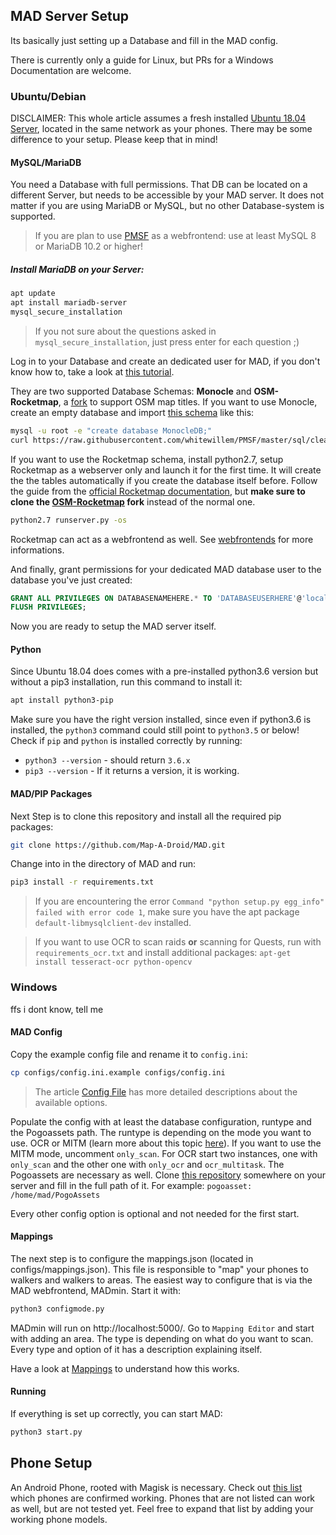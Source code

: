 ## MAD Server Setup

Its basically just setting up a Database and fill in the MAD config.

There is currently only a guide for Linux, but PRs for a Windows Documentation are welcome.

### Ubuntu/Debian

DISCLAIMER: This whole article assumes a fresh installed [Ubuntu 18.04 Server](https://www.ubuntu.com/download/server), located in the same network as your phones. There may be some difference to your setup. Please keep that in mind!

#### MySQL/MariaDB

You need a Database with full permissions. That DB can be located on a different Server, but needs to be accessible by your MAD server. It does not matter if you are using MariaDB or MySQL, but no other Database-system is supported.
>If you are plan to use [PMSF](https://github.com/whitewillem/PMSF) as a webfrontend: use at least MySQL 8 or MariaDB 10.2 or higher!

##### Install MariaDB on your Server:

```bash
apt update
apt install mariadb-server
mysql_secure_installation
```
>If you not sure about the questions asked in `mysql_secure_installation`, just press enter for each question ;)

Log in to your Database and create an dedicated user for MAD, if you don't know how to, take a look at [this tutorial](https://www.digitalocean.com/community/tutorials/how-to-create-a-new-user-and-grant-permissions-in-mysql).

They are two supported Database Schemas: **Monocle** and **OSM-Rocketmap**, a [fork](https://github.com/cecpk/OSM-Rocketmap) to support OSM map titles. If you want to use Monocle, create an empty database and import [this schema](https://raw.githubusercontent.com/whitewillem/PMSF/master/sql/cleandb.sql) like this:

```bash
mysql -u root -e "create database MonocleDB;"
curl https://raw.githubusercontent.com/whitewillem/PMSF/master/sql/cleandb.sql | mysql -u root MonocleDB
```

If you want to use the Rocketmap schema, install python2.7, setup Rocketmap as a webserver only and launch it for the first time. It will create the the tables automatically if you create the database itself before. Follow the guide from the [official Rocketmap documentation](https://rocketmap.readthedocs.io/en/develop/basic-install/index.html), but **make sure to clone the [OSM-Rocketmap](https://github.com/cecpk/OSM-Rocketmap) fork** instead of the normal one.

```bash
python2.7 runserver.py -os
```

Rocketmap can act as a webfrontend as well. See [webfrontends](/extras/webfrontends) for more informations.

And finally, grant permissions for your dedicated MAD database user to the database you've just created:

```SQL
GRANT ALL PRIVILEGES ON DATABASENAMEHERE.* TO 'DATABASEUSERHERE'@'localhost';
FLUSH PRIVILEGES;
```

Now you are ready to setup the MAD server itself.

#### Python

Since Ubuntu 18.04 does comes with a pre-installed python3.6 version but without a pip3 installation, run this command to install it:

```bash
apt install python3-pip
```

Make sure you have the right version installed, since even if python3.6 is installed, the `python3` command could still point to `python3.5` or below!
Check if `pip` and `python` is installed correctly by running:

* `python3 --version` - should return `3.6.x`
* `pip3 --version` - If it returns a version, it is working.

#### MAD/PIP Packages

Next Step is to clone this repository and install all the required pip packages:

```bash
git clone https://github.com/Map-A-Droid/MAD.git
```

Change into in the directory of MAD and run:

```bash
pip3 install -r requirements.txt
```

>If you are encountering the error `Command "python setup.py egg_info" failed with error code 1`, make sure you have the apt package `default-libmysqlclient-dev` installed.  

>If you want to use OCR to scan raids **or** scanning for Quests, run with `requirements_ocr.txt` and install additional packages: `apt-get install tesseract-ocr python-opencv`

### Windows

ffs i dont know, tell me

#### MAD Config

Copy the example config file and rename it to `config.ini`:

```bash
cp configs/config.ini.example configs/config.ini
```

>The article [Config File](config-file.md) has more detailed descriptions about the available options.  

Populate the config with at least the database configuration, runtype and the Pogoassets path. The runtype is depending on the mode you want to use. OCR or MITM (learn more about this topic [here](/scanning-modes/modes.md)). If you want to use the MITM mode, uncomment `only_scan`. For OCR start two instances, one with `only_scan` and the other one with `only_ocr` and `ocr_multitask`. The Pogoassets are necessary as well. Clone [this repository](https://github.com/ZeChrales/PogoAssets/) somewhere on your server and fill in the full path of it. For example: `pogoasset: /home/mad/PogoAssets`

Every other config option is optional and not needed for the first start.

#### Mappings

The next step is to configure the mappings.json (located in configs/mappings.json). This file is responsible to "map" your phones to walkers and walkers to areas. The easiest way to configure that is via the MAD webfrontend, MADmin. Start it with:

```bash
python3 configmode.py
```

MADmin will run on http://localhost:5000/. Go to `Mapping Editor` and start with adding an area. The type is depending on what do you want to scan. Every type and option of it has a description explaining itself.

Have a look at [Mappings](mappings.md) to understand how this works.

#### Running

If everything is set up correctly, you can start MAD:

```bash
python3 start.py
```

## Phone Setup

An Android Phone, rooted with Magisk is necessary. Check out [this list](https://github.com/Map-A-Droid/MAD-device-list) which phones are confirmed working. Phones that are not listed can work as well, but are not tested yet. Feel free to expand that list by adding your working phone models.